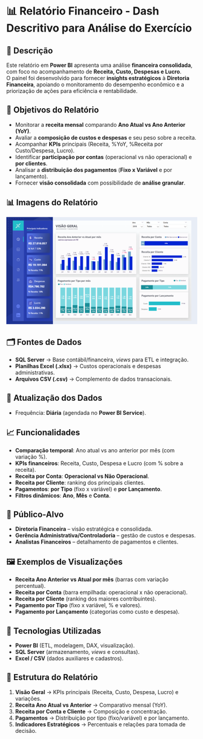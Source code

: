 # 📊 Relatório Financeiro - Dash Descritivo para Análise do Exercício

## 📌 Descrição
Este relatório em **Power BI** apresenta uma análise **financeira consolidada**, com foco no acompanhamento de **Receita, Custo, Despesas e Lucro**.  
O painel foi desenvolvido para fornecer **insights estratégicos** à **Diretoria Financeira**, apoiando o monitoramento do desempenho econômico e a priorização de ações para eficiência e rentabilidade.

## 🚀 Objetivos do Relatório
- Monitorar a **receita mensal** comparando **Ano Atual vs Ano Anterior (YoY)**.
- Avaliar a **composição de custos e despesas** e seu peso sobre a receita.
- Acompanhar **KPIs** principais (Receita, %YoY, %Receita por Custo/Despesa, Lucro).
- Identificar **participação por contas** (operacional vs não operacional) e **por clientes**.
- Analisar a **distribuição dos pagamentos** (**Fixo x Variável** e por lançamento).
- Fornecer **visão consolidada** com possibilidade de **análise granular**.

## 📊 Imagens do Relatório
![Dashboard Financeiro](./dash-financeiro.PNG)

## 🗂️ Fontes de Dados
- **SQL Server** → Base contábil/financeira, *views* para ETL e integração.
- **Planilhas Excel (.xlsx)** → Custos operacionais e despesas administrativas.
- **Arquivos CSV (.csv)** → Complemento de dados transacionais.

## 🔄 Atualização dos Dados
- Frequência: **Diária** (agendada no **Power BI Service**).

## 📈 Funcionalidades
- **Comparação temporal**: Ano atual vs ano anterior por mês (com variação %).
- **KPIs financeiros**: Receita, Custo, Despesa e Lucro (com % sobre a receita).
- **Receita por Conta**: **Operacional vs Não Operacional**.
- **Receita por Cliente**: ranking dos principais clientes.
- **Pagamentos**: **por Tipo** (fixo x variável) e **por Lançamento**.
- **Filtros dinâmicos**: **Ano**, **Mês** e **Conta**.

## 👥 Público-Alvo
- **Diretoria Financeira** – visão estratégica e consolidada.
- **Gerência Administrativa/Controladoria** – gestão de custos e despesas.
- **Analistas Financeiros** – detalhamento de pagamentos e clientes.

## 🖼️ Exemplos de Visualizações
- **Receita Ano Anterior vs Atual por mês** (barras com variação percentual).
- **Receita por Conta** (barra empilhada: operacional x não operacional).
- **Receita por Cliente** (ranking dos maiores contribuintes).
- **Pagamento por Tipo** (fixo x variável, % e valores).
- **Pagamento por Lançamento** (categorias como custo e despesa).

## 📌 Tecnologias Utilizadas
- **Power BI** (ETL, modelagem, DAX, visualização).
- **SQL Server** (armazenamento, *views* e consultas).
- **Excel / CSV** (dados auxiliares e cadastros).

## 📂 Estrutura do Relatório
1. **Visão Geral** → KPIs principais (Receita, Custo, Despesa, Lucro) e variações.
2. **Receita Ano Atual vs Anterior** → Comparativo mensal (YoY).
3. **Receita por Conta e Cliente** → Composição e concentração.
4. **Pagamentos** → Distribuição por tipo (fixo/variável) e por lançamento.
5. **Indicadores Estratégicos** → Percentuais e relações para tomada de decisão.
